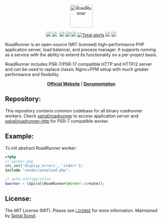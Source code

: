 <p align="center">
 <img src="https://user-images.githubusercontent.com/796136/50286124-6f7f3780-046f-11e9-9f45-e8fedd4f786d.png" height="75px" alt="RoadRunner">
</p>
<p align="center">
 <a href="https://packagist.org/packages/spiral/roadrunner"><img src="https://poser.pugx.org/spiral/roadrunner/version"></a>
	<a href="https://pkg.go.dev/github.com/spiral/roadrunner?tab=doc"><img src="https://godoc.org/github.com/spiral/roadrunner?status.svg"></a>
	<a href="https://github.com/spiral/roadrunner/actions"><img src="https://github.com/spiral/roadrunner/workflows/CI/badge.svg" alt=""></a>
	<a href="https://goreportcard.com/report/github.com/spiral/roadrunner"><img src="https://goreportcard.com/badge/github.com/spiral/roadrunner"></a>
	<a href="https://scrutinizer-ci.com/g/spiral/roadrunner/?branch=master"><img src="https://scrutinizer-ci.com/g/spiral/roadrunner/badges/quality-score.png"></a>
	<a href="https://codecov.io/gh/spiral/roadrunner/"><img src="https://codecov.io/gh/spiral/roadrunner/branch/master/graph/badge.svg"></a>
	<a href="https://lgtm.com/projects/g/spiral/roadrunner/alerts/"><img alt="Total alerts" src="https://img.shields.io/lgtm/alerts/g/spiral/roadrunner.svg?logo=lgtm&logoWidth=18"/></a>
	<a href="https://discord.gg/TFeEmCs"><img src="https://img.shields.io/badge/discord-chat-magenta.svg"></a>
	<a href="https://packagist.org/packages/spiral/roadrunner"><img src="https://img.shields.io/packagist/dd/spiral/roadrunner?style=flat-square"></a>
</p>

RoadRunner is an open-source (MIT licensed) high-performance PHP application server, load balancer, and process manager.
It supports running as a service with the ability to extend its functionality on a per-project basis.

RoadRunner includes PSR-7/PSR-17 compatible HTTP and HTTP/2 server and can be used to replace classic Nginx+FPM setup with much greater performance and flexibility.

<p align="center">
	<a href="https://roadrunner.dev/"><b>Official Website</b></a> | 
	<a href="https://roadrunner.dev/docs"><b>Documentation</b></a>
</p>

Repository:
--------
This repository contains common codebase for all binary roadrunner workers. Check [spiral/roadrunner](https://github.com/spiral/roadrunner) to access application
server and [spiral/roadrunner-http](https://github.com/spiral/roadrunner-http) for PSR-7 compatible worker.

Example:
-------
To init abstract RoadRunner worker:

```php
<?php
// worker.php
ini_set('display_errors', 'stderr');
include "vendor/autoload.php";

// auto-configuration
$worker = \Spiral\RoadRunner\Worker::create();
```

License:
--------
The MIT License (MIT). Please see [`LICENSE`](./LICENSE) for more information. Maintained by [Spiral Scout](https://spiralscout.com).
